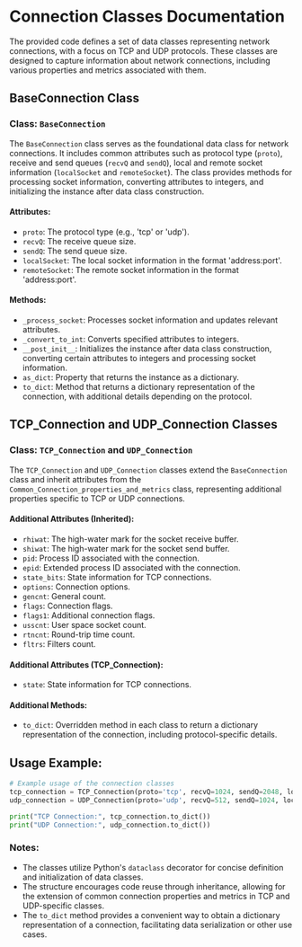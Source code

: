 # Connection Classes Documentation

The provided code defines a set of data classes representing network connections, with a focus on TCP and UDP protocols. These classes are designed to capture information about network connections, including various properties and metrics associated with them.

## BaseConnection Class

### Class: `BaseConnection`

The `BaseConnection` class serves as the foundational data class for network connections. It includes common attributes such as protocol type (`proto`), receive and send queues (`recvQ` and `sendQ`), local and remote socket information (`localSocket` and `remoteSocket`). The class provides methods for processing socket information, converting attributes to integers, and initializing the instance after data class construction.

#### Attributes:

- `proto`: The protocol type (e.g., 'tcp' or 'udp').
- `recvQ`: The receive queue size.
- `sendQ`: The send queue size.
- `localSocket`: The local socket information in the format 'address:port'.
- `remoteSocket`: The remote socket information in the format 'address:port'.

#### Methods:

- `_process_socket`: Processes socket information and updates relevant attributes.
- `_convert_to_int`: Converts specified attributes to integers.
- `__post_init__`: Initializes the instance after data class construction, converting certain attributes to integers and processing socket information.
- `as_dict`: Property that returns the instance as a dictionary.
- `to_dict`: Method that returns a dictionary representation of the connection, with additional details depending on the protocol.

## TCP_Connection and UDP_Connection Classes

### Class: `TCP_Connection` and `UDP_Connection`

The `TCP_Connection` and `UDP_Connection` classes extend the `BaseConnection` class and inherit attributes from the `Common_Connection_properties_and_metrics` class, representing additional properties specific to TCP or UDP connections.

#### Additional Attributes (Inherited):

- `rhiwat`: The high-water mark for the socket receive buffer.
- `shiwat`: The high-water mark for the socket send buffer.
- `pid`: Process ID associated with the connection.
- `epid`: Extended process ID associated with the connection.
- `state_bits`: State information for TCP connections.
- `options`: Connection options.
- `gencnt`: General count.
- `flags`: Connection flags.
- `flags1`: Additional connection flags.
- `usscnt`: User space socket count.
- `rtncnt`: Round-trip time count.
- `fltrs`: Filters count.

#### Additional Attributes (TCP_Connection):

- `state`: State information for TCP connections.

#### Additional Methods:

- `to_dict`: Overridden method in each class to return a dictionary representation of the connection, including protocol-specific details.

## Usage Example:

```python
# Example usage of the connection classes
tcp_connection = TCP_Connection(proto='tcp', recvQ=1024, sendQ=2048, localSocket='192.168.1.1:8080', remoteSocket='10.0.0.1:80', state='ESTABLISHED', rhiwat=4096, shiwat=8192, pid=1234, epid=5678, state_bits='ESTABLISHED', options='...', gencnt='...', flags='...', flags1='...', usscnt=42, rtncnt=10, fltrs=5)
udp_connection = UDP_Connection(proto='udp', recvQ=512, sendQ=1024, localSocket='192.168.1.1:1234', remoteSocket='0.0.0.0:0', rhiwat=2048, shiwat=4096, pid=5678, epid=9876, state_bits='...', options='...', gencnt='...', flags='...', flags1='...', usscnt=30, rtncnt=8, fltrs=3)

print("TCP Connection:", tcp_connection.to_dict())
print("UDP Connection:", udp_connection.to_dict())
```

### Notes:

- The classes utilize Python's `dataclass` decorator for concise definition and initialization of data classes.
- The structure encourages code reuse through inheritance, allowing for the extension of common connection properties and metrics in TCP and UDP-specific classes.
- The `to_dict` method provides a convenient way to obtain a dictionary representation of a connection, facilitating data serialization or other use cases.
